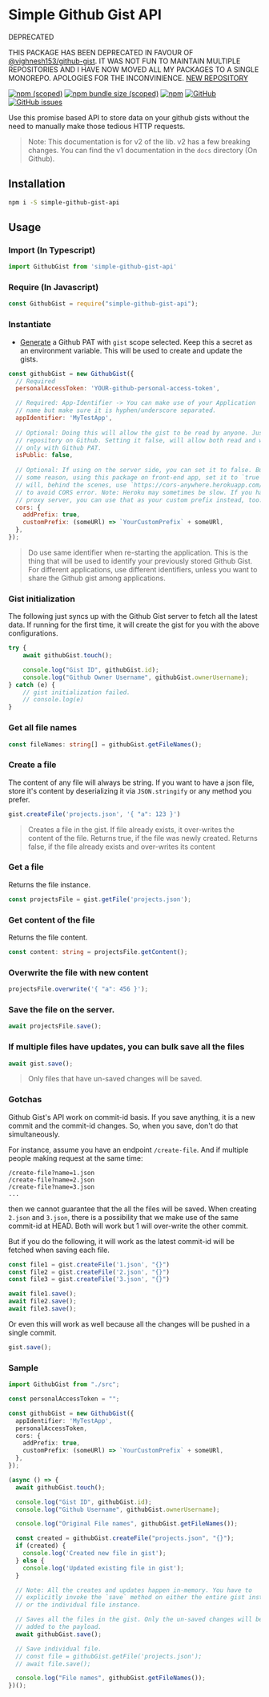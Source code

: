 # Simple Github Gist API

DEPRECATED 

THIS PACKAGE HAS BEEN DEPRECATED IN FAVOUR OF [@vighnesh153/github-gist](https://www.npmjs.com/package/@vighnesh153/github-gist). IT WAS NOT FUN TO MAINTAIN MULTIPLE REPOSITORIES AND I HAVE NOW MOVED ALL MY PACKAGES TO A SINGLE MONOREPO. APOLOGIES FOR THE INCONVINIENCE. [NEW REPOSITORY](https://github.com/vighnesh153/vighnesh153-turbo)


[![npm (scoped)](https://img.shields.io/npm/v/simple-github-gist-api)](https://www.npmjs.com/package/simple-github-gist-api)
[![npm bundle size (scoped)](https://img.shields.io/bundlephobia/minzip/simple-github-gist-api)](https://img.shields.io/bundlephobia/minzip/simple-github-gist-api)
[![npm](https://img.shields.io/npm/dt/simple-github-gist-api)](https://img.shields.io/npm/dt/simple-github-gist-api)
[![GitHub](https://img.shields.io/github/license/vighnesh153/simple-github-gist-api)](https://github.com/vighnesh153/simple-github-gist-api/blob/master/LICENSE)
[![GitHub issues](https://img.shields.io/github/issues/vighnesh153/simple-github-gist-api)](https://github.com/vighnesh153/simple-github-gist-api/issues)

Use this promise based API to 
store data on your github gists without the 
need to manually make those tedious HTTP requests.

> Note: This documentation is for v2 of the lib. v2 has a few breaking changes. You can find the v1 documentation in the `docs` directory (On Github).

## Installation

```sh
npm i -S simple-github-gist-api
```

## Usage

### Import (In Typescript)
```ts
import GithubGist from 'simple-github-gist-api'
```

### Require (In Javascript)
```js
const GithubGist = require("simple-github-gist-api");
```

### Instantiate
* [Generate](https://github.com/settings/tokens/new?scopes=gist) a Github PAT with `gist`
  scope selected. Keep this a secret as an environment variable. This will be used
  to create and update the gists.

```js
const githubGist = new GithubGist({
  // Required
  personalAccessToken: 'YOUR-github-personal-access-token',

  // Required: App-Identifier -> You can make use of your Application 
  // name but make sure it is hyphen/underscore separated.
  appIdentifier: 'MyTestApp',
  
  // Optional: Doing this will allow the gist to be read by anyone. Just like a public 
  // repository on Github. Setting it false, will allow both read and write
  // only with Github PAT.
  isPublic: false,
  
  // Optional: If using on the server side, you can set it to false. But if you are, for 
  // some reason, using this package on front-end app, set it to `true`. This
  // will, behind the scenes, use `https://cors-anywhere.herokuapp.com/` prefix
  // to avoid CORS error. Note: Heroku may sometimes be slow. If you have your own
  // proxy server, you can use that as your custom prefix instead, too.
  cors: {
    addPrefix: true,
    customPrefix: (someURl) => `YourCustomPrefix` + someURl,
  },
});
```

> Do use same identifier when re-starting the application. This is the thing 
> that will be used to identify your previously stored Github Gist. For 
> different applications, use different identifiers, unless you want to share 
> the Github gist among applications.


### Gist initialization
The following just syncs up with the Github Gist server to fetch all the latest 
data. If running for the first time, it will create the gist for you with the 
above configurations.
```js
try {
    await githubGist.touch();

    console.log("Gist ID", githubGist.id);
    console.log("Github Owner Username", githubGist.ownerUsername);
} catch (e) {
    // gist initialization failed.
    // console.log(e)
}
``` 

### Get all file names
```ts
const fileNames: string[] = githubGist.getFileNames();
```

### Create a file
The content of any file will always be string. If you want to have a json file, 
store it's content by deserializing it via `JSON.stringify` or any method you prefer.
```ts
gist.createFile('projects.json', '{ "a": 123 }')
```

> Creates a file in the gist. If file already exists, it over-writes the
> content of the file.
>   Returns true, if the file was newly created.
>   Returns false, if the file already exists and over-writes its content


### Get a file
Returns the file instance.
```ts
const projectsFile = gist.getFile('projects.json');
```

### Get content of the file
Returns the file content.
```ts
const content: string = projectsFile.getContent();
```

### Overwrite the file with new content
```ts
projectsFile.overwrite('{ "a": 456 }');
```

### Save the file on the server.
```ts
await projectsFile.save();
```

### If multiple files have updates, you can bulk save all the files
```ts
await gist.save();
```
> Only files that have un-saved changes will be saved.

### Gotchas

Github Gist's API work on commit-id basis. If you save anything, 
it is a new commit and the commit-id changes. So, when you save, 
don't do that simultaneously. 

For instance, assume you have an endpoint `/create-file`. And if multiple people making request at the same time:
```
/create-file?name=1.json
/create-file?name=2.json
/create-file?name=3.json
...
```

then we cannot guarantee that the 
all the files will be saved. When creating `2.json` and `3.json`, there is a possibility 
that we make use of the same commit-id at HEAD. Both will work but 1 will over-write 
the other commit.
 
But if you do the following, it will work as the latest commit-id will be fetched when 
saving each file.
```ts
const file1 = gist.createFile('1.json', "{}")
const file2 = gist.createFile('2.json', "{}")
const file3 = gist.createFile('3.json', "{}")

await file1.save();
await file2.save();
await file3.save();
```

Or even this will work as well because all the changes will be pushed in a single commit.
```ts
gist.save();
```

### Sample
```ts
import GithubGist from "./src";

const personalAccessToken = "";

const githubGist = new GithubGist({
  appIdentifier: 'MyTestApp',
  personalAccessToken,
  cors: {
    addPrefix: true,
    customPrefix: (someURl) => `YourCustomPrefix` + someURl,
  },
});

(async () => {
  await githubGist.touch();

  console.log("Gist ID", githubGist.id);
  console.log("Github Username", githubGist.ownerUsername);

  console.log("Original File names", githubGist.getFileNames());

  const created = githubGist.createFile("projects.json", "{}");
  if (created) {
    console.log('Created new file in gist');
  } else {
    console.log('Updated existing file in gist');
  }

  // Note: All the creates and updates happen in-memory. You have to
  // explicitly invoke the `save` method on either the entire gist instance
  // or the individual file instance.

  // Saves all the files in the gist. Only the un-saved changes will be
  // added to the payload.
  await githubGist.save();

  // Save individual file.
  // const file = githubGist.getFile('projects.json');
  // await file.save();

  console.log("File names", githubGist.getFileNames());
})();
```
